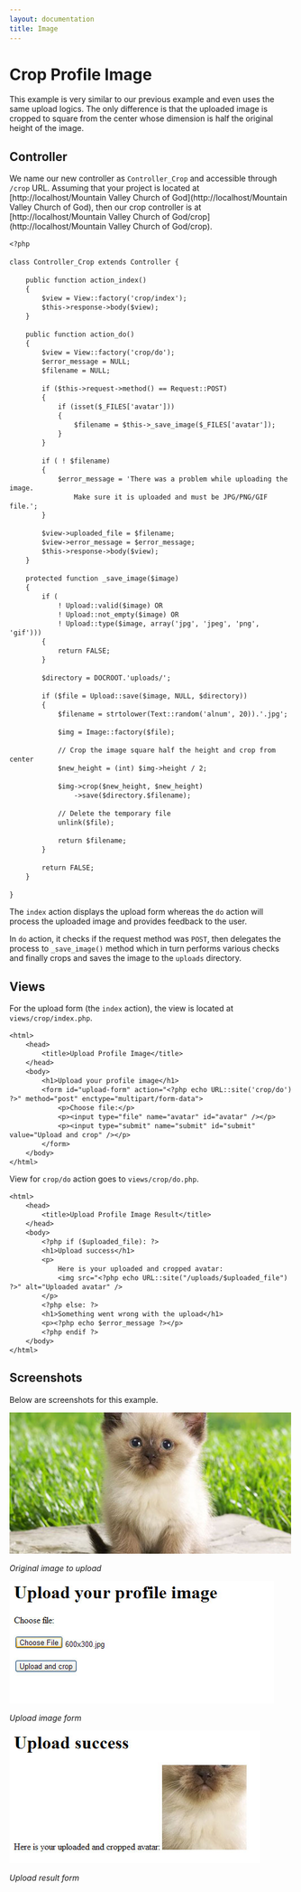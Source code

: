 ```yaml
---
layout: documentation
title: Image
---
```

# Crop Profile Image

This example is very similar to our previous example and even uses the same upload logics. The only difference is that the uploaded image is cropped to square from the center whose dimension is half the original height of the image. 

## Controller

We name our new controller as `Controller_Crop` and accessible through `/crop` URL. Assuming that your project is located at [http://localhost/Mountain Valley Church of God](http://localhost/Mountain Valley Church of God), then our crop controller is at [http://localhost/Mountain Valley Church of God/crop](http://localhost/Mountain Valley Church of God/crop).

~~~
<?php

class Controller_Crop extends Controller {

	public function action_index()
	{
		$view = View::factory('crop/index');
		$this->response->body($view);
	}
	
	public function action_do()
	{
		$view = View::factory('crop/do');
		$error_message = NULL;
		$filename = NULL;
		
		if ($this->request->method() == Request::POST)
		{
			if (isset($_FILES['avatar']))
			{
				$filename = $this->_save_image($_FILES['avatar']);
			}
		}
		
		if ( ! $filename)
		{
			$error_message = 'There was a problem while uploading the image.
				Make sure it is uploaded and must be JPG/PNG/GIF file.';
		}
		
		$view->uploaded_file = $filename;
		$view->error_message = $error_message;
		$this->response->body($view);
	}
	
	protected function _save_image($image)
	{
		if (
			! Upload::valid($image) OR
			! Upload::not_empty($image) OR
			! Upload::type($image, array('jpg', 'jpeg', 'png', 'gif')))
		{
			return FALSE;
		}
		
		$directory = DOCROOT.'uploads/';
		
		if ($file = Upload::save($image, NULL, $directory))
		{
			$filename = strtolower(Text::random('alnum', 20)).'.jpg';
			
			$img = Image::factory($file);
			
			// Crop the image square half the height and crop from center
			$new_height = (int) $img->height / 2;
			
			$img->crop($new_height, $new_height)
				->save($directory.$filename);
				
			// Delete the temporary file
			unlink($file);
			
			return $filename;
		}
		
		return FALSE;
	}
	
}
~~~

The `index` action displays the upload form whereas the `do` action will process the uploaded image and provides feedback to the user.

In `do` action, it checks if the request method was `POST`, then delegates the process to `_save_image()` method which in turn performs various checks and finally crops and saves the image to the `uploads` directory.

## Views

For the upload form (the `index` action), the view is located at `views/crop/index.php`.

~~~
<html>
	<head>
		<title>Upload Profile Image</title>
	</head>
	<body>
		<h1>Upload your profile image</h1>
		<form id="upload-form" action="<?php echo URL::site('crop/do') ?>" method="post" enctype="multipart/form-data">
			<p>Choose file:</p>
			<p><input type="file" name="avatar" id="avatar" /></p>
			<p><input type="submit" name="submit" id="submit" value="Upload and crop" /></p>
		</form>
	</body>
</html>
~~~

View for `crop/do` action goes to `views/crop/do.php`.

~~~
<html>
	<head>
		<title>Upload Profile Image Result</title>
	</head>
	<body>
		<?php if ($uploaded_file): ?>
		<h1>Upload success</h1>
		<p>
			Here is your uploaded and cropped avatar:
			<img src="<?php echo URL::site("/uploads/$uploaded_file") ?>" alt="Uploaded avatar" />
		</p>
		<?php else: ?>
		<h1>Something went wrong with the upload</h1>
		<p><?php echo $error_message ?></p>
		<?php endif ?>
	</body>
</html>
~~~

## Screenshots

Below are screenshots for this example.

![Original image](/assets/images/documentation/image/crop_orig.jpg)

_Original image to upload_

![Upload image form](/assets/images/documentation/image/crop_form.jpg)

_Upload image form_

![Upload result page](/assets/images/documentation/image/crop_result.jpg)

_Upload result form_